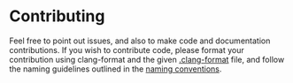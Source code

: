 # Contributing
Feel free to point out issues, and also to make code and documentation
contributions. If you wish to contribute code, please format your contribution
using clang-format and the given [.clang-format](.clang-format) file, and
follow the naming guidelines outlined in the [naming conventions](naming-conventions.md).
